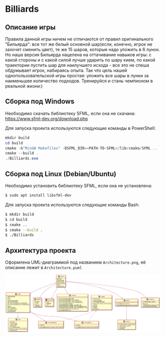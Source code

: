 # Billiards

## Описание игры

Правила данной игры ничем не отличаются от правил оригинального "Бильярда": все тот же белый основной шар(если, конечно, игрок не захочет сменить цвет), те же 15 шаров, которые надо уложить в 6 лунок. Но наша версия Бильярда нацелена на оттачивание навыков игры: с какой стороны и с какой силой лучше ударить по шару кием, по какой траектории пустить шар для наилучшего исхода - все это не спеша обдумывает игрок, набираясь опыта. Так что цель нашей однопользовательской игры простая: уложить все шары в лунки за наименьшее количество подходов. Тренируйся и стань чемпионом в реальной жизни:)

## Сборка под Windows

Необходимо скачать библиотеку SFML, если она не скачана:
https://www.sfml-dev.org/download.php

Для запуска проекта используются следующие команды в PowerShell:

```powershell
mkdir build
cd build
cmake -G"MinGW Makefiles" -DSFML_DIR=<PATH-TO-SFML>/lib/cmake/SFML ..
cmake --build .
./Billiards.exe
```

## Сборка под Linux (Debian/Ubuntu)

Необходимо установить библиотеку SFML, если она не установлена:

```bash
$ sudo apt install libsfml-dev
```

Для запуска проекта используются следующие команды Bash:

```bash
$ mkdir build
$ cd build
$ cmake ..
$ cmake --build .
$ ./Billiards
```

## Архитектура проекта

Оформлена UML-диаграммой под названием `Architecture.png`, её описание лежит в `Architecture.puml`

![Architecture](./Architecture.png)
